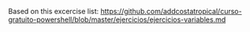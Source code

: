 Based on this excercise list: https://github.com/addcostatropical/curso-gratuito-powershell/blob/master/ejercicios/ejercicios-variables.md
